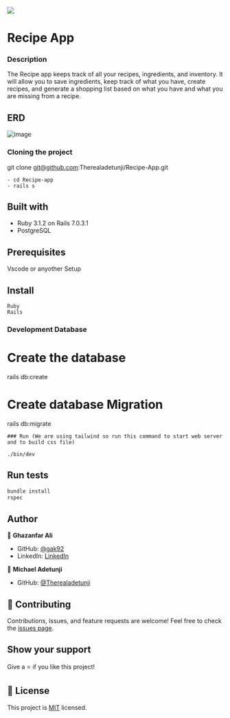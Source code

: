 ![](https://img.shields.io/badge/Microverse-blueviolet)

# Recipe App

### Description

The Recipe app keeps track of all your recipes, ingredients, and inventory. It will allow you to save ingredients, keep track of what you have, create recipes, and generate a shopping list based on what you have and what you are missing from a recipe.

## ERD

![image](https://github.com/microverseinc/curriculum-rails/blob/main/recipe-app/images/recipe_erd_2_members.png)

### Cloning the project

git clone git@github.com:Therealadetunji/Recipe-App.git <Your-Build-Directory>

```
- cd Recipe-app
- rails s
```

## Built with

- Ruby 3.1.2 on Rails 7.0.3.1
- PostgreSQL

## Prerequisites

Vscode or anyother
Setup

## Install

    Ruby
    Rails

### Development Database

# Create the database

rails db:create

# Create database Migration

rails db:migrate

```
### Run (We are using tailwind so run this command to start web server and to build css file)

./bin/dev
```

## Run tests

```sh
bundle install
rspec
```

## Author

👤 **Ghazanfar Ali**

- GitHub: [@gak92](https://github.com/gak92)
- LinkedIn: [LinkedIn](https://www.linkedin.com/in/ghazanfar-ali-9a4998a/)

👤 **Michael Adetunji**

- GitHub: [@Therealadetunji](https://github.com/Therealadetunji)

## :handshake: Contributing

Contributions, issues, and feature requests are welcome!
Feel free to check the [issues page](https://github.com/Therealadetunji/Recipe-App/issues).

## Show your support

Give a :star:️ if you like this project!

## :memo: License

This project is [MIT](./MIT.md) licensed.
